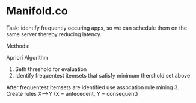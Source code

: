 # Manifold.co

Task: identify frequently occuring apps, so we can schedule them on the same server thereby reducing latency.

Methods: 

Apriori Algorithm
1. Seth threshold for evaluation
2. Identify frequentest itemsets that satisfy minimum thershold set above

After frequentest itemsets are identified use assocation rule mining
3. Create rules X-->Y (X = antecedent, Y = consequent)

